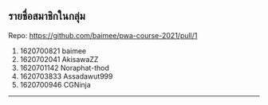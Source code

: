 ## รายชื่อสมาชิกในกลุ่ม

Repo: <https://github.com/baimee/pwa-course-2021/pull/1>

1. 1620700821 baimee
2. 1620702041 AkisawaZZ
3. 1620701142 Noraphat-thod
4. 1620703833 Assadawut999
5. 1620700946 CGNinja

----------------------------